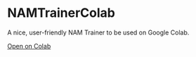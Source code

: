 # NAMTrainerColab
A nice, user-friendly NAM Trainer to be used on Google Colab.

[Open on Colab](https://colab.research.google.com/github/sdatkinson/NAMTrainerColab/blob/f0026fb/blob/notebook.ipynb)
